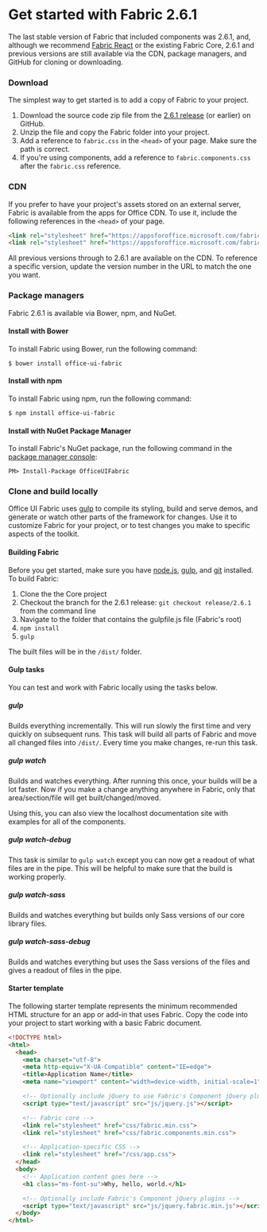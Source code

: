 # Get started with Fabric 2.6.1

The last stable version of Fabric that included components was 2.6.1, and, although we recommend [Fabric React](https://github.com/OfficeDev/office-ui-fabric-react) or the existing Fabric Core, 2.6.1 and previous versions are still available via the CDN, package managers, and GitHub for cloning or downloading.


### Download 
The simplest way to get started is to add a copy of Fabric to your project.

1. Download the source code zip file from the [2.6.1 release](https://github.com/OfficeDev/office-ui-fabric-core/releases/tag/2.6.1) (or earlier) on GitHub.
2. Unzip the file and copy the Fabric folder into your project.
3. Add a reference to `fabric.css` in the `<head>` of your page. Make sure the path is correct.
4. If you're using components, add a reference to `fabric.components.css` after the `fabric.css` reference.


### CDN
If you prefer to have your project's assets stored on an external server, Fabric is available from the apps for Office CDN. To use it, include the following references in the `<head>` of your page.
```html
<link rel="stylesheet" href="https://appsforoffice.microsoft.com/fabric/2.6.1/fabric.min.css">
<link rel="stylesheet" href="https://appsforoffice.microsoft.com/fabric/2.6.1/fabric.components.min.css">
```

All previous versions through to 2.6.1 are available on the CDN. To reference a specific version, update the version number in the URL to match the one you want.


### Package managers
Fabric 2.6.1 is available via Bower, npm, and NuGet.

#### Install with Bower
To install Fabric using Bower, run the following command:
```
$ bower install office-ui-fabric
```

#### Install with npm
To install Fabric using npm, run the following command:
```
$ npm install office-ui-fabric
```

#### Install with NuGet Package Manager
To install Fabric's NuGet package, run the following command in the [package manager console](http://docs.nuget.org/consume/package-manager-console):
```
PM> Install-Package OfficeUIFabric
```

### Clone and build locally
Office UI Fabric uses [gulp](http://gulpjs.com/) to compile its styling, build and serve demos, and generate or watch other parts of the framework for changes. Use it to customize Fabric for your project, or to test changes you make to specific aspects of the toolkit.


#### Building Fabric

Before you get started, make sure you have [node.js](https://nodejs.org/), [gulp](http://gulpjs.com/), and [git](https://git-scm.com/) installed. To build Fabric:

1. Clone the the Core project
2. Checkout the branch for the 2.6.1 release: `git checkout release/2.6.1` from the command line
3. Navigate to the folder that contains the gulpfile.js file (Fabric's root)
4. `npm install`
5. `gulp`

The built files will be in the `/dist/` folder.

#### Gulp tasks

You can test and work with Fabric locally using the tasks below.

##### gulp

Builds everything incrementally. This will run slowly the first time and very quickly on subsequent runs. This task will build all parts of Fabric and move all changed files into `/dist/`. Every time you make changes, re-run this task.

##### gulp watch

Builds and watches everything. After running this once, your builds will be a lot faster. Now if you make a change anything anywhere in Fabric, only that area/section/file will get built/changed/moved.

Using this, you can also view the localhost documentation site with examples for all of the components.

##### gulp watch-debug

This task is similar to `gulp watch` except you can now get a readout of what files are in the pipe. This will be helpful to make sure that the build is working properly. 

##### gulp watch-sass

Builds and watches everything but builds only Sass versions of our core library files.

##### gulp watch-sass-debug

Builds and watches everything but uses the Sass versions of the files and gives a readout of files in the pipe.

#### Starter template

The following starter template represents the minimum recommended HTML structure for an app or add-in that uses Fabric. Copy the code into your project to start working with a basic Fabric document.

```html
<!DOCTYPE html>
<html>
  <head>
    <meta charset="utf-8">
    <meta http-equiv="X-UA-Compatible" content="IE=edge">
    <title>Application Name</title>
    <meta name="viewport" content="width=device-width, initial-scale=1">

    <!-- Optionally include jQuery to use Fabric's Component jQuery plugins -->
    <script type="text/javascript" src="js/jquery.js"></script>

    <!-- Fabric core -->
    <link rel="stylesheet" href="css/fabric.min.css">
    <link rel="stylesheet" href="css/fabric.components.min.css">

    <!-- Application-specific CSS -->
    <link rel="stylesheet" href="/css/app.css">
  </head>
  <body>
    <!-- Application content goes here -->
    <h1 class="ms-font-su">Why, hello, world.</h1>

    <!-- Optionally include Fabric's Component jQuery plugins -->
    <script type="text/javascript" src="js/jquery.fabric.min.js"></script>
  </body>
</html>
```

